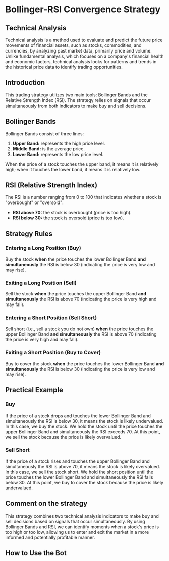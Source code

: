 # Bollinger-RSI Convergence Strategy

## Technical Analysis

Technical analysis is a method used to evaluate and predict the future price movements of financial assets, such as stocks, commodities, and currencies, by analyzing past market data, primarily price and volume. Unlike fundamental analysis, which focuses on a company's financial health and economic factors, technical analysis looks for patterns and trends in the historical price data to identify trading opportunities.

## Introduction

This trading strategy utilizes two main tools: Bollinger Bands and the Relative Strength Index (RSI). The strategy relies on signals that occur simultaneously from both indicators to make buy and sell decisions.

## Bollinger Bands

Bollinger Bands consist of three lines:
1. **Upper Band:** represents the high price level.
2. **Middle Band:** is the average price.
3. **Lower Band:** represents the low price level.

When the price of a stock touches the upper band, it means it is relatively high; when it touches the lower band, it means it is relatively low.

## RSI (Relative Strength Index)

The RSI is a number ranging from 0 to 100 that indicates whether a stock is "overbought" or "oversold":
- **RSI above 70:** the stock is overbought (price is too high).
- **RSI below 30:** the stock is oversold (price is too low).

## Strategy Rules

### Entering a Long Position (Buy)

Buy the stock **when** the price touches the lower Bollinger Band **and simultaneously** the RSI is below 30 (indicating the price is very low and may rise).

### Exiting a Long Position (Sell)

Sell the stock **when** the price touches the upper Bollinger Band **and simultaneously** the RSI is above 70 (indicating the price is very high and may fall).

### Entering a Short Position (Sell Short)

Sell short (i.e., sell a stock you do not own) **when** the price touches the upper Bollinger Band **and simultaneously** the RSI is above 70 (indicating the price is very high and may fall).

### Exiting a Short Position (Buy to Cover)

Buy to cover the stock **when** the price touches the lower Bollinger Band **and simultaneously** the RSI is below 30 (indicating the price is very low and may rise).

## Practical Example

### Buy

If the price of a stock drops and touches the lower Bollinger Band and simultaneously the RSI is below 30, it means the stock is likely undervalued. In this case, we buy the stock. We hold the stock until the price touches the upper Bollinger Band and simultaneously the RSI exceeds 70. At this point, we sell the stock because the price is likely overvalued.

### Sell Short

If the price of a stock rises and touches the upper Bollinger Band and simultaneously the RSI is above 70, it means the stock is likely overvalued. In this case, we sell the stock short. We hold the short position until the price touches the lower Bollinger Band and simultaneously the RSI falls below 30. At this point, we buy to cover the stock because the price is likely undervalued.

## Comment on the strategy

This strategy combines two technical analysis indicators to make buy and sell decisions based on signals that occur simultaneously. By using Bollinger Bands and RSI, we can identify moments when a stock's price is too high or too low, allowing us to enter and exit the market in a more informed and potentially profitable manner.

## How to Use the Bot


